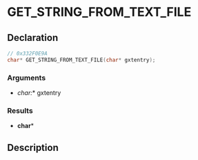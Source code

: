 # GET_STRING_FROM_TEXT_FILE

## Declaration
```cpp
// 0x332F0E9A
char* GET_STRING_FROM_TEXT_FILE(char* gxtentry);
```

### Arguments
- **char*:** gxtentry

### Results
- **char***

## Description
